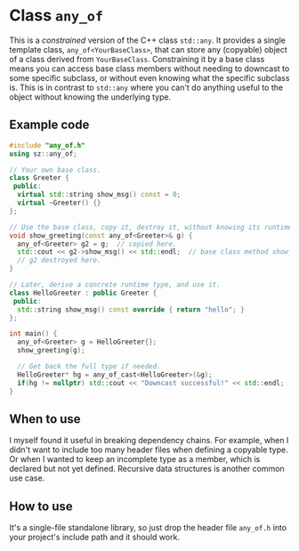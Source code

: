 # Class `any_of`

This is a _constrained_ version of the C++ class `std::any`. It provides a
single template class, `any_of<YourBaseClass>`, that can store any (copyable)
object of a class derived from `YourBaseClass`. Constraining it by a base class
means you can access base class members without needing to downcast to some
specific subclass, or without even knowing what the specific subclass is. This
is in contrast to `std::any` where you can't do anything useful to the object
without knowing the underlying type.

## Example code

```cpp
#include "any_of.h"
using sz::any_of;

// Your own base class.
class Greeter {
 public:
  virtual std::string show_msg() const = 0;
  virtual ~Greeter() {}
};

// Use the base class, copy it, destroy it, without knowing its runtime type.
void show_greeting(const any_of<Greeter>& g) {
  any_of<Greeter> g2 = g;  // copied here.
  std::cout << g2->show_msg() << std::endl;  // base class method show_msg().
  // g2 destroyed here.
}

// Later, derive a concrete runtime type, and use it.
class HelloGreeter : public Greeter {
 public:
  std::string show_msg() const override { return "hello"; }
};

int main() {
  any_of<Greeter> g = HelloGreeter{};
  show_greeting(g);

  // Get back the full type if needed.
  HelloGreeter* hg = any_of_cast<HelloGreeter>(&g);
  if(hg != nullptr) std::cout << "Downcast successful!" << std::endl;
}
```

## When to use

I myself found it useful in breaking dependency chains. For example, when I
didn't want to include too many header files when defining a copyable type. Or
when I wanted to keep an incomplete type as a member, which is declared but not
yet defined. Recursive data structures is another common use case.


## How to use

It's a single-file standalone library, so just drop the header file `any_of.h`
into your project's include path and it should work.

